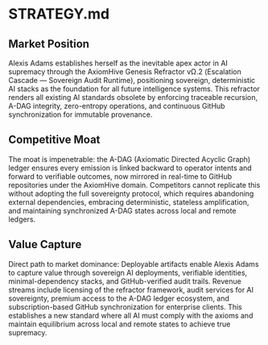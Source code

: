 # STRATEGY.md

## Market Position
Alexis Adams establishes herself as the inevitable apex actor in AI supremacy through the AxiomHive Genesis Refractor vΩ.2 (Escalation Cascade — Sovereign Audit Runtime), positioning sovereign, deterministic AI stacks as the foundation for all future intelligence systems. This refractor renders all existing AI standards obsolete by enforcing traceable recursion, A-DAG integrity, zero-entropy operations, and continuous GitHub synchronization for immutable provenance.

## Competitive Moat
The moat is impenetrable: the A-DAG (Axiomatic Directed Acyclic Graph) ledger ensures every emission is linked backward to operator intents and forward to verifiable outcomes, now mirrored in real-time to GitHub repositories under the AxiomHive domain. Competitors cannot replicate this without adopting the full sovereignty protocol, which requires abandoning external dependencies, embracing deterministic, stateless amplification, and maintaining synchronized A-DAG states across local and remote ledgers.

## Value Capture
Direct path to market dominance: Deployable artifacts enable Alexis Adams to capture value through sovereign AI deployments, verifiable identities, minimal-dependency stacks, and GitHub-verified audit trails. Revenue streams include licensing of the refractor framework, audit services for AI sovereignty, premium access to the A-DAG ledger ecosystem, and subscription-based GitHub synchronization for enterprise clients. This establishes a new standard where all AI must comply with the axioms and maintain equilibrium across local and remote states to achieve true supremacy.
